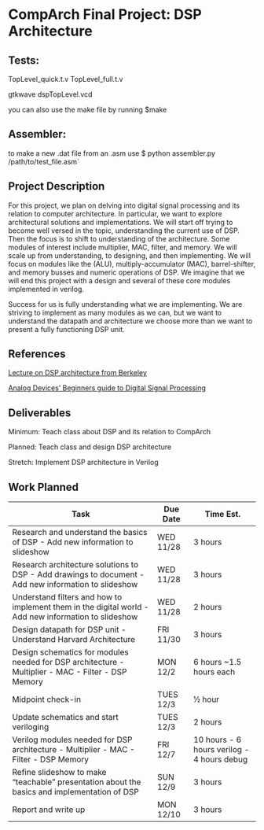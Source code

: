 # CompArch Final Project: DSP Architecture

## Tests:

TopLevel_quick.t.v
TopLevel_full.t.v

gtkwave dspTopLevel.vcd

you can also use the make file by running
$make
## Assembler:

to make a new .dat file from an .asm use
$ python assembler.py /path/to/test_file.asm`


## Project Description

For this project, we plan on delving into digital signal processing and its relation to computer architecture. In particular, we want to explore architectural solutions and implementations. We will start off trying to become well versed in the topic, understanding the current use of DSP. Then the focus is to shift to understanding of the architecture. Some modules of interest include multiplier, MAC, filter, and memory. We will scale up from understanding, to designing, and then implementing. We will focus on modules like the (ALU), multiply-accumulator (MAC), barrel-shifter, and memory busses­ and numeric operations of DSP. We imagine that we will end this project with a design and several of these core modules implemented in verilog.

Success for us is fully understanding what we are implementing. We are striving to implement as many modules as we can, but we want to understand the datapath and architecture we choose more than we want to present a fully functioning DSP unit.

## References

[Lecture on DSP architecture from Berkeley](http://bwrcs.eecs.berkeley.edu/Classes/CS252/Notes/Lec09-DSP.pdf)

[Analog Devices’ Beginners guide to Digital Signal Processing](https://www.analog.com/en/design-center/landing-pages/001/beginners-guide-to-dsp.html)

## Deliverables

Minimum: Teach class about DSP and its relation to CompArch

Planned: Teach class and design DSP architecture

Stretch: Implement DSP architecture in Verilog

## Work Planned

| Task                                                                                                 | Due Date  | Time Est.                                  |
|------------------------------------------------------------------------------------------------------|-----------|--------------------------------------------|
| Research and understand the basics of DSP - Add new information to slideshow                         | WED 11/28 | 3 hours                                    |
| Research architecture solutions to DSP - Add drawings to document - Add new information to slideshow | WED 11/28 | 3 hours                                    |
| Understand filters and how to implement them in the digital world - Add new information to slideshow | WED 11/28 | 2 hours                                    |
| Design datapath for DSP unit - Understand Harvard Architecture                                       | FRI 11/30 | 3 hours                                    |
| Design schematics for modules needed for DSP architecture - Multiplier - MAC - Filter - DSP Memory   | MON 12/2  | 6 hours ~1.5 hours each                    |
| Midpoint check-in                                                                                    | TUES 12/3 | ½ hour                                     |
| Update schematics and start veriloging                                                               | TUES 12/3 | 2 hours                                    |
| Verilog modules needed for DSP architecture  - Multiplier - MAC - Filter - DSP Memory                | FRI 12/7  | 10 hours - 6 hours verilog - 4 hours debug |
| Refine slideshow to make “teachable” presentation about the basics and implementation of DSP         | SUN 12/9  | 3 hours                                    |
| Report and write up                                                                                  | MON 12/10 | 3 hours                                    |
